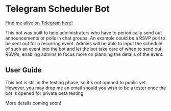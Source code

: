 # Telegram Scheduler Bot

[Find me alive on Telegram here!](http://t.me/Send4MeBot)

This bot was built to help administrators who have to periodically send out announcements or polls in chat groups. An example could be a RSVP poll to be sent out for a recurring event. Admins will be able to input the schedule of such an event into the bot and let the bot take care of when to send out RSVPs, enabling admins to focus more on planning the details of the event.

## User Guide
This bot is still in the testing phase, so it's not opened to public yet. However, you may [drop me an email](mailto:ting.szeying@gmail.com) should you wish to be a tester once the bot is opened for private beta testing.

More details coming soon!
